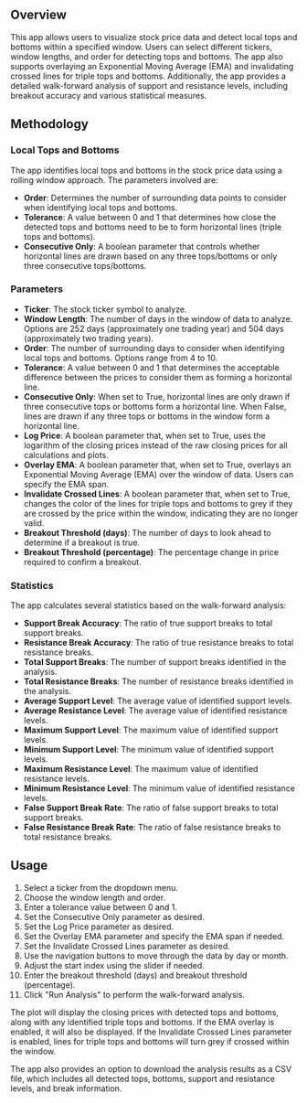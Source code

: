 ## Overview

This app allows users to visualize stock price data and detect local tops and bottoms within a specified window. 
Users can select different tickers, window lengths, and order for detecting tops and bottoms. The app also supports 
overlaying an Exponential Moving Average (EMA) and invalidating crossed lines for triple tops and bottoms. 
Additionally, the app provides a detailed walk-forward analysis of support and resistance levels, including breakout 
accuracy and various statistical measures.

## Methodology

### Local Tops and Bottoms

The app identifies local tops and bottoms in the stock price data using a rolling window approach. The parameters involved are:

- **Order**: Determines the number of surrounding data points to consider when identifying local tops and bottoms.
- **Tolerance**: A value between 0 and 1 that determines how close the detected tops and bottoms need to be to form horizontal lines (triple tops and bottoms).
- **Consecutive Only**: A boolean parameter that controls whether horizontal lines are drawn based on any three tops/bottoms or only three consecutive tops/bottoms.

### Parameters

- **Ticker**: The stock ticker symbol to analyze.
- **Window Length**: The number of days in the window of data to analyze. Options are 252 days (approximately one trading year) and 504 days (approximately two trading years).
- **Order**: The number of surrounding days to consider when identifying local tops and bottoms. Options range from 4 to 10.
- **Tolerance**: A value between 0 and 1 that determines the acceptable difference between the prices to consider them as forming a horizontal line.
- **Consecutive Only**: When set to True, horizontal lines are only drawn if three consecutive tops or bottoms form a horizontal line. When False, lines are drawn if any three tops or bottoms in the window form a horizontal line.
- **Log Price**: A boolean parameter that, when set to True, uses the logarithm of the closing prices instead of the raw closing prices for all calculations and plots.
- **Overlay EMA**: A boolean parameter that, when set to True, overlays an Exponential Moving Average (EMA) over the window of data. Users can specify the EMA span.
- **Invalidate Crossed Lines**: A boolean parameter that, when set to True, changes the color of the lines for triple tops and bottoms to grey if they are crossed by the price within the window, indicating they are no longer valid.
- **Breakout Threshold (days)**: The number of days to look ahead to determine if a breakout is true.
- **Breakout Threshold (percentage)**: The percentage change in price required to confirm a breakout.

### Statistics

The app calculates several statistics based on the walk-forward analysis:

- **Support Break Accuracy**: The ratio of true support breaks to total support breaks.
- **Resistance Break Accuracy**: The ratio of true resistance breaks to total resistance breaks.
- **Total Support Breaks**: The number of support breaks identified in the analysis.
- **Total Resistance Breaks**: The number of resistance breaks identified in the analysis.
- **Average Support Level**: The average value of identified support levels.
- **Average Resistance Level**: The average value of identified resistance levels.
- **Maximum Support Level**: The maximum value of identified support levels.
- **Minimum Support Level**: The minimum value of identified support levels.
- **Maximum Resistance Level**: The maximum value of identified resistance levels.
- **Minimum Resistance Level**: The minimum value of identified resistance levels.
- **False Support Break Rate**: The ratio of false support breaks to total support breaks.
- **False Resistance Break Rate**: The ratio of false resistance breaks to total resistance breaks.

## Usage

1. Select a ticker from the dropdown menu.
2. Choose the window length and order.
3. Enter a tolerance value between 0 and 1.
4. Set the Consecutive Only parameter as desired.
5. Set the Log Price parameter as desired.
6. Set the Overlay EMA parameter and specify the EMA span if needed.
7. Set the Invalidate Crossed Lines parameter as desired.
8. Use the navigation buttons to move through the data by day or month.
9. Adjust the start index using the slider if needed.
10. Enter the breakout threshold (days) and breakout threshold (percentage).
11. Click "Run Analysis" to perform the walk-forward analysis.

The plot will display the closing prices with detected tops and bottoms, along with any identified triple tops and 
bottoms. If the EMA overlay is enabled, it will also be displayed. If the Invalidate Crossed Lines parameter is enabled,
lines for triple tops and bottoms will turn grey if crossed within the window.

The app also provides an option to download the analysis results as a CSV file, which includes all detected tops, 
bottoms, support and resistance levels, and break information.
